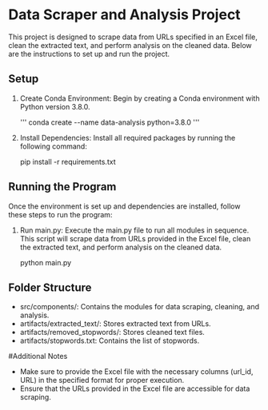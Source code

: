 # Data Scraper and Analysis Project

This project is designed to scrape data from URLs specified in an Excel file, clean the extracted text, and perform analysis on the cleaned data. Below are the instructions to set up and run the project.

## Setup

1. Create Conda Environment: Begin by creating a Conda environment with Python version 3.8.0.

    ''' conda create --name data-analysis python=3.8.0 '''

2. Install Dependencies: Install all required packages by running the following command:

    pip install -r requirements.txt

## Running the Program

Once the environment is set up and dependencies are installed, follow these steps to run the program:

1. Run main.py: Execute the main.py file to run all modules in sequence. This script will scrape data from URLs provided in the Excel file, clean the extracted text, and perform analysis on the cleaned data. 

    python main.py

## Folder Structure

- src/components/: Contains the modules for data scraping, cleaning, and analysis.
- artifacts/extracted_text/: Stores extracted text from URLs.
- artifacts/removed_stopwords/: Stores cleaned text files.
- artifacts/stopwords.txt: Contains the list of stopwords.

#Additional Notes

- Make sure to provide the Excel file with the necessary columns (url_id, URL) in the specified format for proper execution.
- Ensure that the URLs provided in the Excel file are accessible for data scraping.
